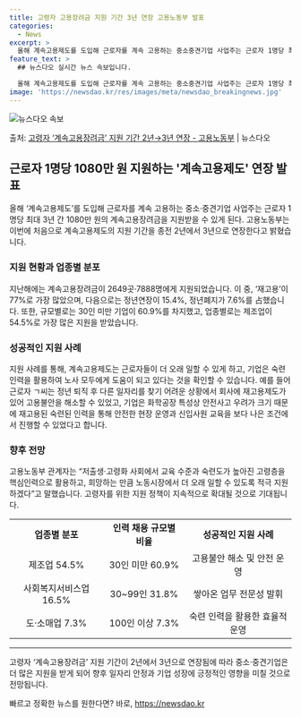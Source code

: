 ```yaml
---
title: 고령자 고용장려금 지원 기간 3년 연장 고용노동부 발표
categories:
  - News
excerpt: >
  올해 계속고용제도를 도입해 근로자를 계속 고용하는 중소중견기업 사업주는 근로자 1명당 최대 3년 간 1080…
feature_text: >
  ## 뉴스다오 실시간 뉴스 속보입니다.

  올해 계속고용제도를 도입해 근로자를 계속 고용하는 중소중견기업 사업주는 근로자 1명당 최대 3년 간 1080…
image: 'https://newsdao.kr/res/images/meta/newsdao_breakingnews.jpg'
---
```


![뉴스다오 속보](https://newsdao.kr/res/images/meta/newsdao_breakingnews.jpg)

<p>출처: <a href="https://newsdao.kr/2970" rel="dofollow">고령자 ‘계속고용장려금’ 지원 기간 2년→3년 연장 - 고용노동부</a> | 뉴스다오</p>

<h2 data-ke-size="size26">근로자 1명당 1080만 원 지원하는 '계속고용제도' 연장 발표</h2>
<p data-ke-size="size16">올해 ‘계속고용제도’를 도입해 근로자를 계속 고용하는 중소·중견기업 사업주는 근로자 1명당 최대 3년 간 1080만 원의 계속고용장려금을 지원받을 수 있게 된다. 고용노동부는 이번에 처음으로 계속고용제도의 지원 기간을 종전 2년에서 3년으로 연장한다고 밝혔습니다. </p>

<h3>지원 현황과 업종별 분포</h3>
<p data-ke-size="size16">지난해에는 계속고용장려금이 2649곳·7888명에게 지원되었습니다. 이 중, ‘재고용’이 77%로 가장 많았으며, 다음으로는 정년연장이 15.4%, 정년폐지가 7.6%를 占했습니다. 또한, 규모별로는 30인 미만 기업이 60.9%를 차지했고, 업종별로는 제조업이 54.5%로 가장 많은 지원을 받았습니다. </p>

<h3>성공적인 지원 사례</h3>
<p data-ke-size="size16">지원 사례를 통해, 계속고용제도는 근로자들이 더 오래 일할 수 있게 하고, 기업은 숙련 인력을 활용하여 노사 모두에게 도움이 되고 있다는 것을 확인할 수 있습니다. 예를 들어 근로자 ㄱ씨는 정년 퇴직 후 다른 일자리를 찾기 어려운 상황에서 회사에 재고용제도가 있어 고용불안을 해소할 수 있었고, 기업은 화학공장 특성상 안전사고 우려가 크기 때문에 재고용된 숙련된 인력을 통해 안전한 현장 운영과 신입사원 교육을 보다 나은 조건에서 진행할 수 있었다고 합니다. </p>

<h3>향후 전망</h3>
<p data-ke-size="size16">고용노동부 관계자는 “저출생·고령화 사회에서 교육 수준과 숙련도가 높아진 고령층을 핵심인력으로 활용하고, 희망하는 만큼 노동시장에서 더 오래 일할 수 있도록 적극 지원하겠다”고 말했습니다. 고령자를 위한 지원 정책이 지속적으로 확대될 것으로 기대됩니다. </p>

<table>
  <tr>
    <td style="text-align: center; height: 17px;"><b>업종별 분포</b></td>
    <td style="text-align: center; height: 17px;"><b>인력 채용 규모별 비율</b></td>
    <td style="text-align: center; height: 17px;"><b>성공적인 지원 사례</b></td>
  </tr>
  <tr>
    <td style="text-align: center;">제조업 54.5%</td>
    <td style="text-align: center;">30인 미만 60.9%</td>
    <td style="text-align: center;">고용불안 해소 및 안전 운영</td>
  </tr>
  <tr>
    <td style="text-align: center;">사회복지서비스업 16.5%</td>
    <td style="text-align: center;">30~99인 31.8%</td>
    <td style="text-align: center;">쌓아온 업무 전문성 발휘</td>
  </tr>
  <tr>
    <td style="text-align: center;">도·소매업 7.3%</td>
    <td style="text-align: center;">100인 이상 7.3%</td>
    <td style="text-align: center;">숙련 인력을 활용한 효율적 운영</td>
  </tr>
</table>
<hr>

<p data-ke-size="size16">고령자 ‘계속고용장려금’ 지원 기간이 2년에서 3년으로 연장됨에 따라 중소·중견기업은 더 많은 지원을 받게 되어 향후 일자리 안정과 기업 성장에 긍정적인 영향을 미칠 것으로 전망됩니다. </p> 

빠르고 정확한 뉴스를 원한다면? 바로, <a href="https://newsdao.kr" rel="dofollow">https://newsdao.kr</a>


    
